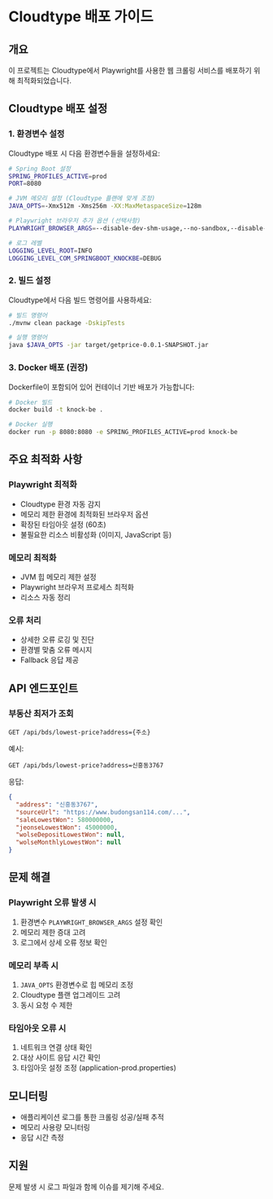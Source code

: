 # Cloudtype 배포 가이드

## 개요
이 프로젝트는 Cloudtype에서 Playwright를 사용한 웹 크롤링 서비스를 배포하기 위해 최적화되었습니다.

## Cloudtype 배포 설정

### 1. 환경변수 설정
Cloudtype 배포 시 다음 환경변수들을 설정하세요:

```bash
# Spring Boot 설정
SPRING_PROFILES_ACTIVE=prod
PORT=8080

# JVM 메모리 설정 (Cloudtype 플랜에 맞게 조정)
JAVA_OPTS=-Xmx512m -Xms256m -XX:MaxMetaspaceSize=128m

# Playwright 브라우저 추가 옵션 (선택사항)
PLAYWRIGHT_BROWSER_ARGS=--disable-dev-shm-usage,--no-sandbox,--disable-setuid-sandbox

# 로그 레벨
LOGGING_LEVEL_ROOT=INFO
LOGGING_LEVEL_COM_SPRINGBOOT_KNOCKBE=DEBUG
```

### 2. 빌드 설정
Cloudtype에서 다음 빌드 명령어를 사용하세요:

```bash
# 빌드 명령어
./mvnw clean package -DskipTests

# 실행 명령어
java $JAVA_OPTS -jar target/getprice-0.0.1-SNAPSHOT.jar
```

### 3. Docker 배포 (권장)
Dockerfile이 포함되어 있어 컨테이너 기반 배포가 가능합니다:

```bash
# Docker 빌드
docker build -t knock-be .

# Docker 실행
docker run -p 8080:8080 -e SPRING_PROFILES_ACTIVE=prod knock-be
```

## 주요 최적화 사항

### Playwright 최적화
- Cloudtype 환경 자동 감지
- 메모리 제한 환경에 최적화된 브라우저 옵션
- 확장된 타임아웃 설정 (60초)
- 불필요한 리소스 비활성화 (이미지, JavaScript 등)

### 메모리 최적화
- JVM 힙 메모리 제한 설정
- Playwright 브라우저 프로세스 최적화
- 리소스 자동 정리

### 오류 처리
- 상세한 오류 로깅 및 진단
- 환경별 맞춤 오류 메시지
- Fallback 응답 제공

## API 엔드포인트

### 부동산 최저가 조회
```
GET /api/bds/lowest-price?address={주소}
```

예시:
```
GET /api/bds/lowest-price?address=신흥동3767
```

응답:
```json
{
  "address": "신흥동3767",
  "sourceUrl": "https://www.budongsan114.com/...",
  "saleLowestWon": 580000000,
  "jeonseLowestWon": 45000000,
  "wolseDepositLowestWon": null,
  "wolseMonthlyLowestWon": null
}
```

## 문제 해결

### Playwright 오류 발생 시
1. 환경변수 `PLAYWRIGHT_BROWSER_ARGS` 설정 확인
2. 메모리 제한 증대 고려
3. 로그에서 상세 오류 정보 확인

### 메모리 부족 시
1. `JAVA_OPTS` 환경변수로 힙 메모리 조정
2. Cloudtype 플랜 업그레이드 고려
3. 동시 요청 수 제한

### 타임아웃 오류 시
1. 네트워크 연결 상태 확인
2. 대상 사이트 응답 시간 확인
3. 타임아웃 설정 조정 (application-prod.properties)

## 모니터링
- 애플리케이션 로그를 통한 크롤링 성공/실패 추적
- 메모리 사용량 모니터링
- 응답 시간 측정

## 지원
문제 발생 시 로그 파일과 함께 이슈를 제기해 주세요.
